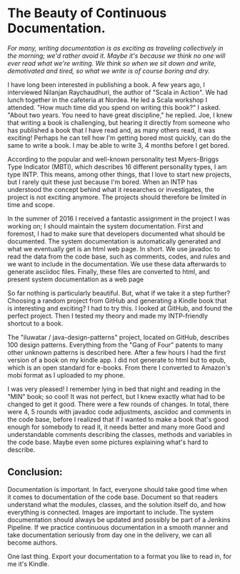 # The Beauty of Continuous Documentation.
_For many, writing documentation is as exciting as traveling collectively in the morning; we'd rather avoid it. Maybe it's because we think no one will ever read what we're writing. We think so when we sit down and write, demotivated and tired, so what we write is of course boring and dry._


I have long been interested in publishing a book. A few years ago, I interviewed Nilanjan Raychaudhuri, the author of "Scala in Action". We had lunch together in the cafeteria at Nordea. He led a Scala workshop I attended. "How much time did you spend on writing this book?" I asked. "About two years. You need to have great discipline," he replied. Joe, I knew that writing a book is challenging, but hearing it directly from someone who has published a book that I have read and, as many others read, it was exciting! Perhaps he can tell how I'm getting bored most quickly, can do the same to write a book. I may be able to write 3, 4 months before I get bored.


According to the popular and well-known personality test Myers-Briggs Type Indicator (MBTI), which describes 16 different personality types, I am type INTP. This means, among other things, that I love to start new projects, but I rarely quit these just because I'm bored. When an INTP has understood the concept behind what it researches or investigates, the project is not exciting anymore. The projects should therefore be limited in time and scope.


In the summer of 2016 I received a fantastic assignment in the project I was working on; I should maintain the system documentation. First and foremost, I had to make sure that developers documented what should be documented. The system documentation is automatically generated and what we eventually get is an html web page. In short. We use javadoc to read the data from the code base, such as comments, codes, and rules and we want to include in the documentation. We use these data afterwards to generate asciidoc files. Finally, these files are converted to html, and present system documentation as a web page


So far nothing is particularly beautiful. But, what if we take it a step further? Choosing a random project from GitHub and generating a Kindle book that is interesting and exciting? I had to try this. I looked at GitHub, and found the perfect project. Then I tested my theory and made my INTP-friendly shortcut to a book.


The "iluwatar / java-design-patterns" project, located on GitHub, describes 100 design patterns. Everything from the "Gang of Four" patents to many other unknown patterns is described here. After a few hours I had the first version of a book on my kindle app. I did not generate to html but to epub, which is an open standard for e-books. From there I converted to Amazon's mobi format as I uploaded to my phone.


I was very pleased! I remember lying in bed that night and reading in the "MIN" book; so cool! It was not perfect, but I knew exactly what had to be changed to get it good. There were a few rounds of changes. In total, there were 4, 5 rounds with javadoc code adjustments, asciidoc and comments in the code base, before I realized that if I wanted to make a book that's good enough for somebody to read it, it needs better and many more Good and understandable comments describing the classes, methods and variables in the code base. Maybe even some pictures explaining what's hard to describe.


## Conclusion:
Documentation is important. In fact, everyone should take good time when it comes to documentation of the code base. Document so that readers understand what the modules, classes, and the solution itself do, and how everything is connected. Images are important to include. The system documentation should always be updated and possibly be part of a Jenkins Pipeline. If we practice continuous documentation in a smooth manner and take documentation seriously from day one in the delivery, we can all become authors.

One last thing. Export your documentation to a format you like to read in, for me it's Kindle.
